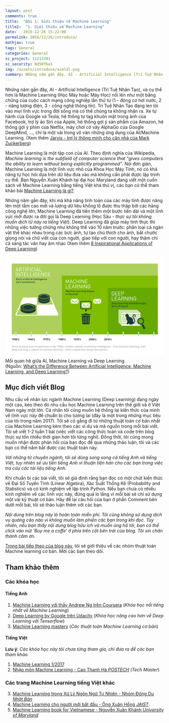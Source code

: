 ```yaml
---
layout: post
comments: true
title:  "Bài 1: Giới thiệu về Machine Learning"
title2:  "1. Giới thiệu về Machine Learning"
date:   2016-12-26 15:22:00
permalink: 2016/12/26/introduce/
mathjax: true
tags: General
categories: General
sc_project: 11213301
sc_security: 8d50f6a5
img: /assets/introduce/aimldl.png
summary: Những năm gần đây, AI - Artificial Intelligence (Trí Tuệ Nhân Tạo), và cụ thể hơn là Machine Learning nổi lên 
---
```



Những năm gần đây, AI - Artificial Intelligence (Trí Tuệ Nhân Tạo), và cụ thể hơn là Machine Learning (Học Máy hoặc Máy Học) nổi lên như một bằng chứng của cuộc cách mạng công nghiệp lần thứ tư (1 - động cơ hơi nước, 2 - năng lượng điện, 3 - công nghệ thông tin). Trí Tuệ Nhân Tạo đang len lỏi vào mọi lĩnh vực trong đời sống mà có thể chúng ta không nhận ra. Xe tự hành của Google và Tesla, hệ thống tự tag khuôn mặt trong ảnh của Facebook, trợ lý ảo Siri của Apple, hệ thống gợi ý sản phẩm của Amazon, hệ thống gợi ý phim của Netflix, máy chơi cờ vây AlphaGo của Google DeepMind, ..., chỉ là một vài trong vô vàn những ứng dụng của AI/Machine Learning. (Xem thêm [Jarvis - trợ lý thông minh cho căn nhà của Mark Zuckerberg](https://www.facebook.com/zuck/posts/10103351073024591))

Machine Learning là một tập con của AI. Theo định nghĩa của Wikipedia, _Machine learning is the subfield of computer science that "gives computers the ability to learn without being explicitly programmed"_. Nói đơn giản, Machine Learning là một lĩnh vực nhỏ của Khoa Học Máy Tính, nó có khả năng tự học hỏi dựa trên dữ liệu đưa vào mà không cần phải được lập trình cụ thể. Bạn Nguyễn Xuân Khánh tại đại học Maryland đang viết một cuốn sách về Machine Learning bằng tiếng Việt khá thú vị, các bạn có thể tham khảo bài [Machine Learning là gì?](https://ml-book-vn.khanhxnguyen.com/intro.html).

Những năm gần đây, khi mà khả năng tính toán của các máy tính được nâng lên một tầm cao mới và lượng dữ liệu khổng lồ được thu thập bởi các hãng công nghệ lớn, Machine Learning đã tiến thêm một bước tiến dài và một lĩnh vực mới được ra đời gọi là Deep Learning (Học Sâu - _thực sự tôi không muốn dịch từ này ra tiếng Việt_). Deep Learning đã giúp máy tính thực thi những việc tưởng chừng như không thể vào 10 năm trước: phân loại cả ngàn vật thể khác nhau trong các bức ảnh, tự tạo chú thích cho ảnh, bắt chước giọng nói và chữ viết của con người, giao tiếp với con người, hay thậm chí cả sáng tác văn hay âm nhạc (Xem thêm [8 Inspirational Applications of Deep Learning](http://machinelearningmastery.com/inspirational-applications-deep-learning/))


<div class="imgcap">
<div >
    <img src="/assets/introduce/aimldl.png" width = "800"></a>
</div>
<div class="thecap">Mối quan hệ giữa AI, Machine Learning và Deep Learning. <br> (Nguồn: <a href="https://blogs.nvidia.com/blog/2016/07/29/whats-difference-artificial-intelligence-machine-learning-deep-learning-ai/">What’s the Difference Between Artificial Intelligence, Machine Learning, and Deep Learning?</a>)</div>
</div>




## Mục đích viết Blog
Nhu cầu về nhân lực ngành Machine Learning (Deep Learning) đang ngày một cao, kéo theo đó nhu cầu học Machine Learning trên thế giới và ở Việt Nam ngày một lớn. Cá nhân tôi cũng muốn hệ thống lại kiến thức của mình về lĩnh vực này để chuẩn bị cho tương lai (đây là một trong những mục tiêu của tôi trong năm 2017). Tôi sẽ cố gắng đi từ những thuật toán cơ bản nhất của Machine Learning kèm theo các ví dụ và mã nguồn trong mỗi bài viết. Tôi sẽ viết 1-2 tuần 1 bài (việc viết các công thức toán và code trên blog thực sự tốn nhiều thời gian hơn tôi từng nghĩ). Đồng thời, tôi cũng mong muốn nhận được phản hồi của bạn đọc để qua những thảo luận, tôi và các bạn có thể nắm bắt được các thuật toán này. 

_Với những từ chuyên ngành, tôi sẽ dùng song song cả tiếng Anh và tiếng Việt, tuy nhiên sẽ ưu tiên tiếng Anh vì thuận tiện hơn cho các bạn  trong việc tra cứu các tài liệu tiếng Anh._

Khi chuẩn bị các bài viết, tôi sẽ giả định rằng bạn đọc có một chút kiến thức về Đại Số Tuyến Tính (Linear Algebra), Xác Suất Thống Kê (Probability and Statistics) và có kinh nghiệm về lập trình Python. Nếu bạn chưa có nhiều kinh nghiệm về các lĩnh vực này, đừng quá lo lắng vì mỗi bài sẽ chỉ sử dụng một vài kỹ thuật cơ bản. Hãy để lại câu hỏi của bạn ở phần Comment bên dưới mỗi bài, tôi sẽ thảo luận thêm với các bạn.

_Nội dung trên blog này là hoàn toàn miễn phí. Tôi cũng không sử dụng dịch vụ quảng cáo nào vì không muốn làm phiền các bạn trong khi đọc. Tuy nhiên, nếu bạn thấy nội dung blog hữu ích và muốn ủng hộ tôi, bạn có thể click vào nút 'Buy me a coffe' ở phía trên cột bên trái của blog. Tôi xin chân thành cảm ơn._


[Trong bài tiếp theo của blog này](/2016/12/27/categories/), tôi sẽ giới thiệu về các nhóm thuật toán Machine learning cơ bản. Mời các bạn theo dõi. 

## Tham khảo thêm

### Các khóa học

#### Tiếng Anh
1. [Machine Learning với thầy Andrew Ng trên Coursera](https://www.coursera.org/learn/machine-learning) (_Khóa học nổi tiếng nhất về Machine Learning_)
2. [Deep Learning by Google trên Udacity](https://www.udacity.com/course/deep-learning--ud730) (_Khóa học nâng cao hơn về Deep Learning với Tensorflow_)
3. [Machine Learning mastery](http://machinelearningmastery.com/) (_Các thuật toán Machine Learning cơ bản_)

#### Tiếng Việt 
**Lưu ý**: _Các khóa học này tôi chưa từng tham gia, chỉ đưa ra để các bạn tham khảo._

1. [Machine Learning 1/2017](http://tuanvannguyen.blogspot.com/2016/12/cap-nhat-khoa-hoc-ve-machine-learning.html)
2. [Nhập môn Machine Learning - Cao Thanh Hà _POSTECH_](https://techmaster.vn/khoa-hoc/25511/machine-learning-co-ban) (_Tech Master_)

### Các trang Machine Learning tiếng Việt khác
3. [Machine Learning trong Xử Lý Ngôn Ngữ Tự Nhiên - Nhóm Đông Du _Nhật Bản_](http://viet.jnlp.org/kien-thuc-co-ban-ve-xu-ly-ngon-ngu-tu-nhien/machine-learning-trong-nlp)
4. [Machine Learning cho người mới bắt đầu - Ông Xuân Hồng _JAIST_](https://ongxuanhong.wordpress.com/). 
5. [Machine Learning book for Vietnamese - Nguyễn Xuân Khánh _University of Maryland_](https://ml-book-vn.khanhxnguyen.com/)


